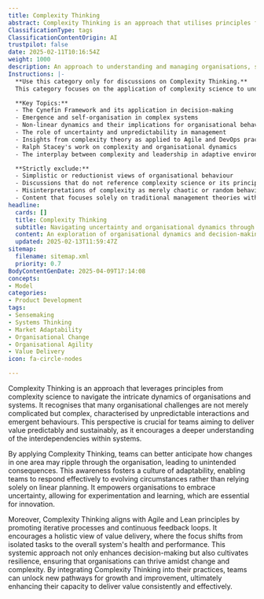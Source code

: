 ```yaml
---
title: Complexity Thinking
abstract: Complexity Thinking is an approach that utilises principles from complexity science to address the intricate dynamics present within organisations and systems. It acknowledges that many challenges faced by organisations are complex rather than merely complicated, characterised by unpredictable interactions and emergent behaviours. This perspective is vital for teams striving to deliver value in a predictable and sustainable manner, as it promotes a deeper understanding of the interdependencies within systems. By employing Complexity Thinking, teams can better foresee how changes in one area may have cascading effects throughout the organisation, leading to unintended consequences. This understanding nurtures a culture of adaptability, enabling teams to respond effectively to changing circumstances rather than relying on linear planning. It empowers organisations to embrace uncertainty, fostering experimentation and learning, which are critical for innovation. Furthermore, Complexity Thinking aligns with Agile and Lean principles by advocating for iterative processes and continuous feedback loops, shifting the focus from isolated tasks to the overall health and performance of the system. This systemic approach not only improves decision-making but also builds resilience, ensuring organisations can thrive in the face of change and complexity. By integrating Complexity Thinking into their practices, teams can discover new avenues for growth and improvement, ultimately enhancing their ability to deliver value consistently and effectively.
ClassificationType: tags
ClassificationContentOrigin: AI
trustpilot: false
date: 2025-02-11T10:16:54Z
weight: 1000
description: An approach to understanding and managing organisations, systems, and uncertainty using complexity science, emergence, and nonlinear dynamics. Incudes but not limited to Cynefin and Stacy.
Instructions: |-
  **Use this category only for discussions on Complexity Thinking.**  
  This category focuses on the application of complexity science to understand and manage organisations, systems, and the inherent uncertainties within them. It encompasses theories and frameworks that highlight the non-linear dynamics and emergent behaviours in complex adaptive systems.

  **Key Topics:**
  - The Cynefin Framework and its application in decision-making
  - Emergence and self-organisation in complex systems
  - Non-linear dynamics and their implications for organisational behaviour
  - The role of uncertainty and unpredictability in management
  - Insights from complexity theory as applied to Agile and DevOps practices
  - Ralph Stacey's work on complexity and organisational dynamics
  - The interplay between complexity and leadership in adaptive environments

  **Strictly exclude:**
  - Simplistic or reductionist views of organisational behaviour
  - Discussions that do not reference complexity science or its principles
  - Misinterpretations of complexity as merely chaotic or random behaviour
  - Content that focuses solely on traditional management theories without integrating complexity perspectives
headline:
  cards: []
  title: Complexity Thinking
  subtitle: Navigating uncertainty and organisational dynamics through complexity science and emergent strategies for effective decision-making.
  content: An exploration of organisational dynamics and decision-making through the lens of complexity science. This classification encompasses emergent strategies, nonlinear interactions, and frameworks such as Cynefin and Stacey, providing insights into navigating uncertainty and fostering adaptive practices in complex environments.
  updated: 2025-02-13T11:59:47Z
sitemap:
  filename: sitemap.xml
  priority: 0.7
BodyContentGenDate: 2025-04-09T17:14:08
concepts:
- Model
categories:
- Product Development
tags:
- Sensemaking
- Systems Thinking
- Market Adaptability
- Organisational Change
- Organisational Agility
- Value Delivery
icon: fa-circle-nodes

---
```

Complexity Thinking is an approach that leverages principles from complexity science to navigate the intricate dynamics of organisations and systems. It recognises that many organisational challenges are not merely complicated but complex, characterised by unpredictable interactions and emergent behaviours. This perspective is crucial for teams aiming to deliver value predictably and sustainably, as it encourages a deeper understanding of the interdependencies within systems.

By applying Complexity Thinking, teams can better anticipate how changes in one area may ripple through the organisation, leading to unintended consequences. This awareness fosters a culture of adaptability, enabling teams to respond effectively to evolving circumstances rather than relying solely on linear planning. It empowers organisations to embrace uncertainty, allowing for experimentation and learning, which are essential for innovation.

Moreover, Complexity Thinking aligns with Agile and Lean principles by promoting iterative processes and continuous feedback loops. It encourages a holistic view of value delivery, where the focus shifts from isolated tasks to the overall system's health and performance. This systemic approach not only enhances decision-making but also cultivates resilience, ensuring that organisations can thrive amidst change and complexity. By integrating Complexity Thinking into their practices, teams can unlock new pathways for growth and improvement, ultimately enhancing their capacity to deliver value consistently and effectively.

